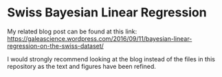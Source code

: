 # Swiss Bayesian Linear Regression

My related blog post can be found at this link: https://galeascience.wordpress.com/2016/09/11/bayesian-linear-regression-on-the-swiss-dataset/

I would strongly recommend looking at the blog instead of the files in this repository as the text and figures have been refined.
